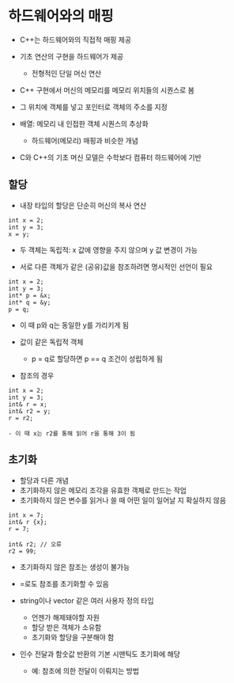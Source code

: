# 하드웨어와의 매핑
- C++는 하드웨어와의 직접적 매핑 제공
- 기초 연산의 구현을 하드웨어가 제공
    - 전형적인 단일 머신 연산

- C++ 구현에서 머신의 메모리를 메모리 위치들의 시퀀스로 봄
- 그 위치에 객체를 넣고 포인터로 객체의 주소를 지정
- 배열: 메모리 내 인접한 객체 시퀀스의 추상화
    - 하드웨어(메모리) 매핑과 비슷한 개념
- C와 C++의 기초 머신 모델은 수학보다 컴퓨터 하드웨어에 기반

## 할당
- 내장 타입의 할당은 단순히 머신의 복사 연산
```
int x = 2;
int y = 3;
x = y;
```
- 두 객체는 독립적: x 값에 영향을 주지 않으며 y 값 변경이 가능

- 서로 다른 객체가 같은 (공유)값을 참조하려면 명시적인 선언이 필요
```
int x = 2;
int y = 3;
int* p = &x;
int* q = &y;
p = q;
```
- 이 때 p와 q는 동일한 y를 가리키게 됨
- 값이 같은 독립적 객체
    - p = q로 할당하면 p == q 조건이 성립하게 됨

- 참조의 경우
```
int x = 2;
int y = 3;
int& r = x;
int& r2 = y;
r = r2;
```
    - 이 때 x는 r2를 통해 읽어 r을 통해 3이 됨

## 초기화
- 할당과 다른 개념
- 초기화하지 않은 메모리 조각을 유효한 객체로 만드는 작업
- 초기화하지 않은 변수를 읽거나 쓸 때 어떤 일이 일어날 지 확실하지 않음
```
int x = 7;
int& r {x};
r = 7;

int& r2; // 오류
r2 = 99;
```
- 초기화하지 않은 참조는 생성이 불가능

- =로도 참조를 초기화할 수 있음
- string이나 vector 같은 여러 사용자 정의 타입
    - 언젠가 해제돼야할 자원
    - 할당 받은 객체가 소유함
    - 초기화와 할당을 구분해야 함
- 인수 전달과 함숫값 반환의 기본 시맨틱도 초기화에 해당
    - 예: 참조에 의한 전달이 이뤄지는 방법